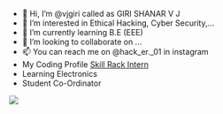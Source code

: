 - 👋 Hi, I’m @vjgiri called as GIRI SHANAR V J
- 👀 I’m interested in Ethical Hacking, Cyber Security,... 
- 🌱 I’m currently learning B.E (EEE)
- 💞️ I’m looking to collaborate on ...
- 📫 You can reach me on @hack_er._01 in instagram
- My Coding Profile <a href="http://www.skillrack.com/profile/376570/vjgiri">Skill Rack Intern</a>
- Learning Electronics
- Student Co-Ordinator
<!---
vjgiri/vjgiri is a ✨ special ✨ repository because its `README.md` (this file) appears on your GitHub profile.
You can click the Preview link to take a look at your changes.
--->
<a href="https://www.linkedin.com/in/girivj"> <img src="https://user-images.githubusercontent.com/85032466/215314032-ce50931b-80f7-43cc-a02c-b45fd2473fc2.png](https://cdn-icons-png.flaticon.com/256/61/61109.png)https://cdn-icons-png.flaticon.com/256/61/61109.png"></a>


